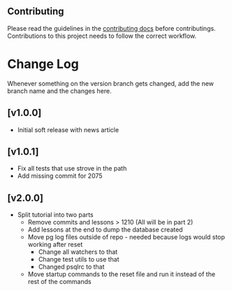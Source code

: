 ## Contributing

Please read the guidelines in the [contributing docs](https://contribute.freecodecamp.org/#/how-to-work-on-tutorials-that-use-coderoad) before contributings. Contributions to this project needs to follow the correct workflow.

# Change Log

Whenever something on the version branch gets changed, add the new branch name and the changes here.

## [v1.0.0]

- Initial soft release with news article

## [v1.0.1]

- Fix all tests that use strove in the path
- Add missing commit for 2075

## [v2.0.0]

- Split tutorial into two parts
  - Remove commits and lessons > 1210 (All will be in part 2)
  - Add lessons at the end to dump the database created
  - Move pg log files outside of repo - needed because logs would stop working after reset
    - Change all watchers to that
    - Change test utils to use that
    - Changed psqlrc to that
  - Move startup commands to the reset file and run it instead of the rest of the commands
